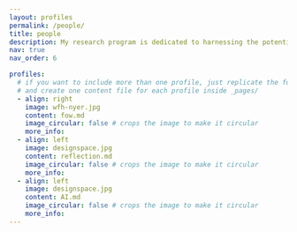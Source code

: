 ```yaml
---
layout: profiles
permalink: /people/
title: people
description: My research program is dedicated to harnessing the potential of technology to empower individuals in their quest for meaningful and sustainable lives. It centers around the use of design as a catalyst for creating cultural significance and shaping specific ways of living.
nav: true
nav_order: 6

profiles:
  # if you want to include more than one profile, just replicate the following block
  # and create one content file for each profile inside _pages/
  - align: right
    image: wfh-nyer.jpg
    content: fow.md
    image_circular: false # crops the image to make it circular
    more_info:
  - align: left
    image: designspace.jpg
    content: reflection.md
    image_circular: false # crops the image to make it circular
    more_info:
  - align: left
    image: designspace.jpg
    content: AI.md
    image_circular: false # crops the image to make it circular
    more_info:
---
```

